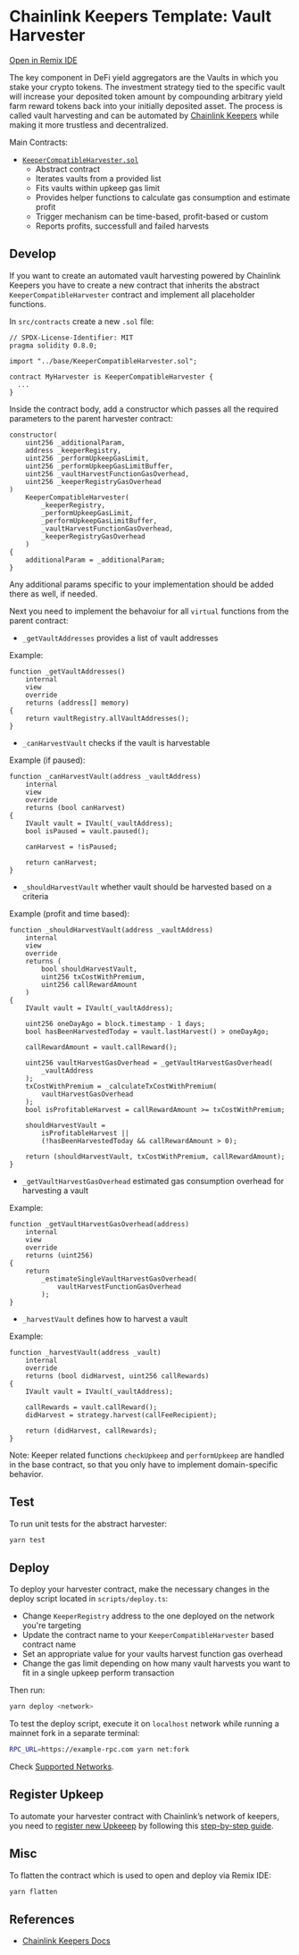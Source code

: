 # Chainlink Keepers Template: Vault Harvester

[Open in Remix IDE](https://remix.ethereum.org/#url=https://github.com/hackbg/chainlink-keepers-templates/packages/harvester/flatten/Harvester.flat.sol)

The key component in DeFi yield aggregators are the Vaults in which you stake your crypto tokens. The investment strategy tied to the specific vault will increase your deposited token amount by compounding arbitrary yield farm reward tokens back into your initially deposited asset. The process is called vault harvesting and can be automated by [Chainlink Keepers](https://keepers.chain.link) while making it more trustless and decentralized.

Main Contracts:

- [`KeeperCompatibleHarvester.sol`](./contracts/base/KeeperCompatibleHarvester.sol)
  - Abstract contract
  - Iterates vaults from a provided list
  - Fits vaults within upkeep gas limit
  - Provides helper functions to calculate gas consumption and estimate profit
  - Trigger mechanism can be time-based, profit-based or custom
  - Reports profits, successfull and failed harvests

## Develop

If you want to create an automated vault harvesting powered by Chainlink Keepers you have to create a new contract that inherits the abstract `KeeperCompatibleHarvester` contract and implement all placeholder functions.

In `src/contracts` create a new `.sol` file:

```solidity
// SPDX-License-Identifier: MIT
pragma solidity 0.8.0;

import "../base/KeeperCompatibleHarvester.sol";

contract MyHarvester is KeeperCompatibleHarvester {
  ...
}
```

Inside the contract body, add a constructor which passes all the required parameters to the parent harvester contract:

```solidity
constructor(
    uint256 _additionalParam,
    address _keeperRegistry,
    uint256 _performUpkeepGasLimit,
    uint256 _performUpkeepGasLimitBuffer,
    uint256 _vaultHarvestFunctionGasOverhead,
    uint256 _keeperRegistryGasOverhead
)
    KeeperCompatibleHarvester(
        _keeperRegistry,
        _performUpkeepGasLimit,
        _performUpkeepGasLimitBuffer,
        _vaultHarvestFunctionGasOverhead,
        _keeperRegistryGasOverhead
    )
{
    additionalParam = _additionalParam;
}
```

Any additional params specific to your implementation should be added there as well, if needed.

Next you need to implement the behavoiur for all `virtual` functions from the parent contract:

- `_getVaultAddresses` provides a list of vault addresses

Example:

```solidity
function _getVaultAddresses()
    internal
    view
    override
    returns (address[] memory)
{
    return vaultRegistry.allVaultAddresses();
}
```

- `_canHarvestVault` checks if the vault is harvestable

Example (if paused):

```solidity
function _canHarvestVault(address _vaultAddress)
    internal
    view
    override
    returns (bool canHarvest)
{
    IVault vault = IVault(_vaultAddress);
    bool isPaused = vault.paused();

    canHarvest = !isPaused;

    return canHarvest;
}
```

- `_shouldHarvestVault` whether vault should be harvested based on a criteria

Example (profit and time based):

```solidity
function _shouldHarvestVault(address _vaultAddress)
    internal
    view
    override
    returns (
        bool shouldHarvestVault,
        uint256 txCostWithPremium,
        uint256 callRewardAmount
    )
{
    IVault vault = IVault(_vaultAddress);

    uint256 oneDayAgo = block.timestamp - 1 days;
    bool hasBeenHarvestedToday = vault.lastHarvest() > oneDayAgo;

    callRewardAmount = vault.callReward();

    uint256 vaultHarvestGasOverhead = _getVaultHarvestGasOverhead(
        _vaultAddress
    );
    txCostWithPremium = _calculateTxCostWithPremium(
        vaultHarvestGasOverhead
    );
    bool isProfitableHarvest = callRewardAmount >= txCostWithPremium;

    shouldHarvestVault =
        isProfitableHarvest ||
        (!hasBeenHarvestedToday && callRewardAmount > 0);

    return (shouldHarvestVault, txCostWithPremium, callRewardAmount);
}
```

- `_getVaultHarvestGasOverhead` estimated gas consumption overhead for harvesting a vault

Example:

```solidity
function _getVaultHarvestGasOverhead(address)
    internal
    view
    override
    returns (uint256)
{
    return
        _estimateSingleVaultHarvestGasOverhead(
            vaultHarvestFunctionGasOverhead
        );
}
```

- `_harvestVault` defines how to harvest a vault

Example:

```solidity
function _harvestVault(address _vault)
    internal
    override
    returns (bool didHarvest, uint256 callRewards)
{
    IVault vault = IVault(_vaultAddress);

    callRewards = vault.callReward();
    didHarvest = strategy.harvest(callFeeRecipient);

    return (didHarvest, callRewards);
}
```

Note: Keeper related functions `checkUpkeep` and `performUpkeep` are handled in the base contract, so that you only have to implement domain-specific behavior.

## Test

To run unit tests for the abstract harvester:

```bash
yarn test
```

## Deploy

To deploy your harvester contract, make the necessary changes in the deploy script located in `scripts/deploy.ts`:

- Change `KeeperRegistry` address to the one deployed on the network you're targeting
- Update the contract name to your `KeeperCompatibleHarvester` based contract name
- Set an appropriate value for your vaults harvest function gas overhead
- Change the gas limit depending on how many vault harvests you want to fit in a single upkeep perform transaction

Then run:

```bash
yarn deploy <network>
```

To test the deploy script, execute it on `localhost` network while running a mainnet fork in a separate terminal:

```bash
RPC_URL=https://example-rpc.com yarn net:fork
```

Check [Supported Networks](https://docs.chain.link/docs/chainlink-keepers/supported-networks/).

## Register Upkeep

To automate your harvester contract with Chainlink’s network of keepers, you need to [register new Upkeeep](https://keepers.chain.link/new) by following this [step-by-step guide](https://docs.chain.link/docs/chainlink-keepers/register-upkeep/).

## Misc

To flatten the contract which is used to open and deploy via Remix IDE:

```bash
yarn flatten
```

## References

- [Chainlink Keepers Docs](https://docs.chain.link/docs/chainlink-keepers/introduction/)
